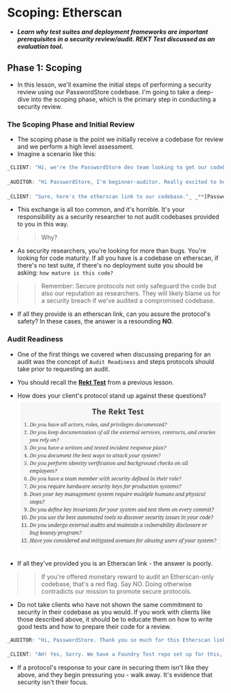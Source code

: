 # Scoping: Etherscan
- ***Learn why test suites and deployment frameworks are important prerequisites in a security review/audit. REKT Test discussed as an evaluation tool.***

## Phase 1: Scoping
- In this lesson, we'll examine the initial steps of performing a security review using our PasswordStore codebase. I'm going to take a deep-dive into the scoping phase, which is the primary step in conducting a security review.

### The Scoping Phase and Initial Review
- The scoping phase is the point we initially receive a codebase for review and we perform a high level assessment.
- Imagine a scenario like this:
```js
_CLIENT: "Hi, we're the PasswordStore dev team looking to get our codebase audited ASAP to get it listed officially."_

_AUDITOR: "Hi PasswordStore, I'm beginner-auditor. Really excited to help. Could you send your codebase to me?"_

_CLIENT: "Sure, here's the etherscan link to our codebase."_ _**[PasswordStore CodeV1](https://sepolia.etherscan.io/address/0x2ecf6ad327776bf966893c96efb24c9747f6694b)**_
```

- This exchange is all too common, and it's horrible. It's your responsibility as a security researcher to not audit codebases provided to you in this way.

>> Why?

- As security researchers, you're looking for more than bugs. You're looking for code maturity. If all you have is a codebase on etherscan, if there's no test suite, if there's no deployment suite you should be asking: `how mature is this code?`

>> Remember: Secure protocols not only safeguard the code but also our reputation as researchers. They will likely blame us for a security breach if we've audited a compromised codebase.

- If all they provide is an etherscan link, can you assure the protocol's safety? In these cases, the answer is a resounding **NO**.

### Audit Readiness
- One of the first things we covered when discussing preparing for an audit was the concept of `Audit Readiness` and steps protocols should take prior to requesting an audit.
- You should recall the **[Rekt Test](https://blog.trailofbits.com/2023/08/14/can-you-pass-the-rekt-test/)** from a previous lesson.
- How does your client's protocol stand up against these questions?
![alt text](<../S2 Whats Is A Smart Contract Audit/Images/image.png>)

- If all they've provided you is an Etherscan link - the answer is poorly.

>> If you're offered monetary reward to audit an Etherscan-only codebase, that's a red flag. Say NO. Doing otherwise contradicts our mission to promote secure protocols.

- Do not take clients who have not shown the same commitment to security in their codebase as you would. If you work with clients like those described above, it should be to educate them on how to write good tests and how to prepare their code for a review.
```js
_AUDITOR: "Hi, PasswordStore. Thank you so much for this Etherscan link, this is a great start. However, do you have a test suite? We want to have every assurance that your codebase is safe and secure. Do you have a Git Repo or GitHub with a testing framework?"_

_CLIENT: "AH! Yes, Sorry. We have a Foundry Test repo set up for this, let me send you that Git codebase."_
```

- If a protocol's response to your care in securing them isn't like they above, and they begin pressuring you - walk away. It's evidence that security isn't their focus.
